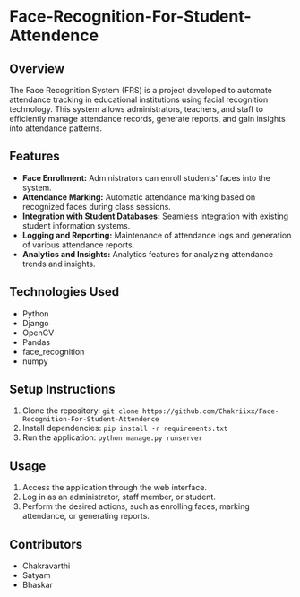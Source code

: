 # Face-Recognition-For-Student-Attendence

## Overview
The Face Recognition System (FRS) is a project developed to automate attendance tracking in educational institutions using facial recognition technology. This system allows administrators, teachers, and staff to efficiently manage attendance records, generate reports, and gain insights into attendance patterns.

## Features
- **Face Enrollment:** Administrators can enroll students' faces into the system.
- **Attendance Marking:** Automatic attendance marking based on recognized faces during class sessions.
- **Integration with Student Databases:** Seamless integration with existing student information systems.
- **Logging and Reporting:** Maintenance of attendance logs and generation of various attendance reports.
- **Analytics and Insights:** Analytics features for analyzing attendance trends and insights.

## Technologies Used
- Python
- Django
- OpenCV
- Pandas
- face_recognition
- numpy

## Setup Instructions
1. Clone the repository: `git clone https://github.com/Chakriixx/Face-Recognition-For-Student-Attendence`
2. Install dependencies: `pip install -r requirements.txt`
3. Run the application: `python manage.py runserver`

## Usage
1. Access the application through the web interface.
2. Log in as an administrator, staff member, or student.
3. Perform the desired actions, such as enrolling faces, marking attendance, or generating reports.

## Contributors
- Chakravarthi
- Satyam
- Bhaskar

